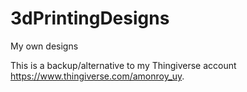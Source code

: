 # 3dPrintingDesigns
My own designs

This is a backup/alternative to my Thingiverse account https://www.thingiverse.com/amonroy_uy. 
